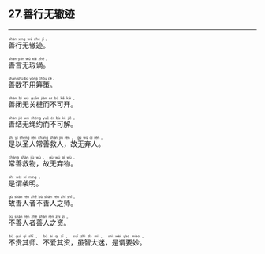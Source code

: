 ## 27.善行无辙迹
---


<ruby><rb> 善行无辙迹。 </rb> <rt> shàn  xíng  wú  zhé  jī 。</rt>
</ruby>

<ruby><rb> 善言无瑕谪。 </rb> <rt> shàn  yán  wú  xiá  zhé 。</rt>
</ruby>

<ruby><rb> 善数不用筹策。 </rb> <rt> shàn  shù  bù  yòng  chóu  cè 。</rt>
</ruby>

<ruby><rb> 善闭无关楗而不可开。 </rb> <rt> shàn  bì  wú  guān  jiàn  ér  bù  kě  kāi 。</rt>
</ruby>

<ruby><rb> 善结无绳约而不可解。 </rb> <rt> shàn  jié  wú  shéng  yuē  ér  bù  kě  jiě 。</rt>
</ruby>

<ruby><rb> 是以圣人常善救人，故无弃人。 </rb> <rt> shì  yǐ  shèng  rén  cháng  shàn  jiù  rén ， gù  wú  qì  rén 。</rt>
</ruby>

<ruby><rb> 常善救物，故无弃物。 </rb> <rt> cháng  shàn  jiù  wù ， gù  wú  qì  wù 。</rt>
</ruby>

<ruby><rb> 是谓袭明。 </rb> <rt> shì  wèi  xí  míng 。</rt>
</ruby>

<ruby><rb> 故善人者不善人之师。 </rb> <rt> gù  shàn  rén  zhě  bù  shàn  rén  zhī  shī 。</rt>
</ruby>

<ruby><rb> 不善人者善人之资。 </rb> <rt> bù  shàn  rén  zhě  shàn  rén  zhī  zī 。</rt>
</ruby>

<ruby><rb> 不贵其师、不爱其资，虽智大迷，是谓要妙。 </rb> <rt> bù  guì  qí  shī 、 bù  ài  qí  zī ， suī  zhì  dà  mí ， shì  wèi  yào  miào 。</rt>
</ruby>

<ruby><rb>  </rb> <rt></rt>
</ruby>

